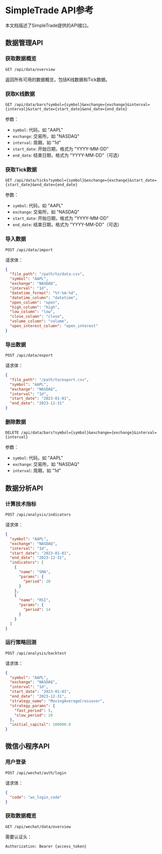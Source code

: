 # SimpleTrade API参考

本文档描述了SimpleTrade提供的API接口。

## 数据管理API

### 获取数据概览

```
GET /api/data/overview
```

返回所有可用的数据概览，包括K线数据和Tick数据。

### 获取K线数据

```
GET /api/data/bars?symbol={symbol}&exchange={exchange}&interval={interval}&start_date={start_date}&end_date={end_date}
```

参数：
- `symbol`: 代码，如 "AAPL"
- `exchange`: 交易所，如 "NASDAQ"
- `interval`: 周期，如 "1d"
- `start_date`: 开始日期，格式为 "YYYY-MM-DD"
- `end_date`: 结束日期，格式为 "YYYY-MM-DD"（可选）

### 获取Tick数据

```
GET /api/data/ticks?symbol={symbol}&exchange={exchange}&start_date={start_date}&end_date={end_date}
```

参数：
- `symbol`: 代码，如 "AAPL"
- `exchange`: 交易所，如 "NASDAQ"
- `start_date`: 开始日期，格式为 "YYYY-MM-DD"
- `end_date`: 结束日期，格式为 "YYYY-MM-DD"（可选）

### 导入数据

```
POST /api/data/import
```

请求体：
```json
{
  "file_path": "/path/to/data.csv",
  "symbol": "AAPL",
  "exchange": "NASDAQ",
  "interval": "1d",
  "datetime_format": "%Y-%m-%d",
  "datetime_column": "datetime",
  "open_column": "open",
  "high_column": "high",
  "low_column": "low",
  "close_column": "close",
  "volume_column": "volume",
  "open_interest_column": "open_interest"
}
```

### 导出数据

```
POST /api/data/export
```

请求体：
```json
{
  "file_path": "/path/to/export.csv",
  "symbol": "AAPL",
  "exchange": "NASDAQ",
  "interval": "1d",
  "start_date": "2023-01-01",
  "end_date": "2023-12-31"
}
```

### 删除数据

```
DELETE /api/data/bars?symbol={symbol}&exchange={exchange}&interval={interval}
```

参数：
- `symbol`: 代码，如 "AAPL"
- `exchange`: 交易所，如 "NASDAQ"
- `interval`: 周期，如 "1d"

## 数据分析API

### 计算技术指标

```
POST /api/analysis/indicators
```

请求体：
```json
{
  "symbol": "AAPL",
  "exchange": "NASDAQ",
  "interval": "1d",
  "start_date": "2023-01-01",
  "end_date": "2023-12-31",
  "indicators": [
    {
      "name": "SMA",
      "params": {
        "period": 20
      }
    },
    {
      "name": "RSI",
      "params": {
        "period": 14
      }
    }
  ]
}
```

### 运行策略回测

```
POST /api/analysis/backtest
```

请求体：
```json
{
  "symbol": "AAPL",
  "exchange": "NASDAQ",
  "interval": "1d",
  "start_date": "2023-01-01",
  "end_date": "2023-12-31",
  "strategy_name": "MovingAverageCrossover",
  "strategy_params": {
    "fast_period": 5,
    "slow_period": 20
  },
  "initial_capital": 100000.0
}
```

## 微信小程序API

### 用户登录

```
POST /api/wechat/auth/login
```

请求体：
```json
{
  "code": "wx_login_code"
}
```

### 获取数据概览

```
GET /api/wechat/data/overview
```

需要认证头：
```
Authorization: Bearer {access_token}
```
